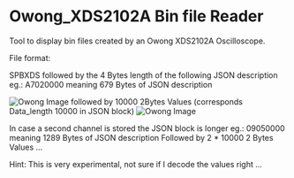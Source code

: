 # Owong_XDS2102A Bin file Reader

Tool to display bin files created by an Owong XDS2102A Oscilloscope.

File format:

SPBXDS followed by the 4 Bytes length of the following JSON description  
eg.: A7020000 meaning 679 Bytes of JSON description

![Owong Image](https://github.com/frcocoatst/Owong_XDS2102A/blob/master/p1.jpg)
followed by 10000 2Bytes Values (corresponds Data_length 10000 in JSON block)
![Owong Image](https://github.com/frcocoatst/Owong_XDS2102A/blob/master/p2.jpg)

In case a second channel is stored the JSON block is longer
eg.: 09050000 meaning 1289 Bytes of JSON description
Followed by 2 * 10000 2 Bytes Values ...

Hint: This is very experimental, not sure if I decode the values right ...


